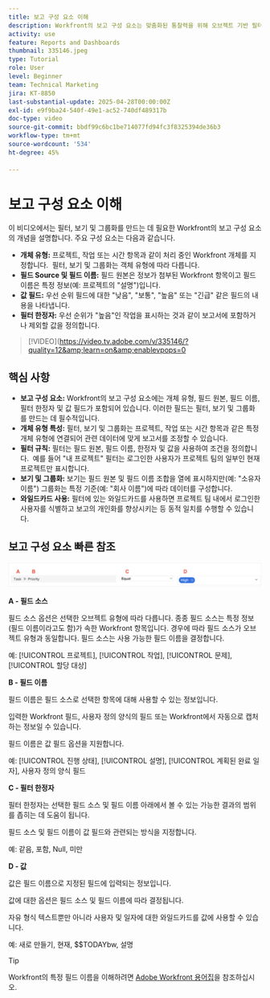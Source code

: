 ```yaml
---
title: 보고 구성 요소 이해
description: Workfront의 보고 구성 요소는 맞춤화된 통찰력을 위해 오브젝트 기반 필터, 동적 보기, 구조화된 그룹화 및 와일드카드 기능을 사용하여 데이터 시각화를 구체화합니다.
activity: use
feature: Reports and Dashboards
thumbnail: 335146.jpeg
type: Tutorial
role: User
level: Beginner
team: Technical Marketing
jira: KT-8850
last-substantial-update: 2025-04-28T00:00:00Z
exl-id: e9f9ba24-540f-49e1-ac52-740df489317b
doc-type: video
source-git-commit: bbdf99c6bc1be714077fd94fc3f8325394de36b3
workflow-type: tm+mt
source-wordcount: '534'
ht-degree: 45%

---
```


# 보고 구성 요소 이해

이 비디오에서는 필터, 보기 및 그룹화를 만드는 데 필요한 Workfront의 보고 구성 요소의 개념을 설명합니다. 주요 구성 요소는 다음과 같습니다.

* **개체 유형:** 프로젝트, 작업 또는 시간 항목과 같이 처리 중인 Workfront 개체를 지정합니다. &#x200B; 필터, 보기 및 그룹화는 객체 유형에 따라 다릅니다. &#x200B;
* **필드 Source 및 필드 이름:** 필드 원본은 정보가 첨부된 Workfront 항목이고 필드 이름은 특정 정보(예: 프로젝트의 &quot;설명&quot;)입니다. &#x200B;
* **값 필드:** 우선 순위 필드에 대한 &quot;낮음&quot;, &quot;보통&quot;, &quot;높음&quot; 또는 &quot;긴급&quot; 같은 필드의 내용을 나타냅니다. &#x200B;
* **필터 한정자:** 우선 순위가 &quot;높음&quot;인 작업을 표시하는 것과 같이 보고서에 포함하거나 제외할 값을 정의합니다&#x200B;.


>[!VIDEO](https://video.tv.adobe.com/v/335146/?quality=12&amp;learn=on&amp;enablevpops=0

## 핵심 사항

* **보고 구성 요소:** Workfront의 보고 구성 요소에는 개체 유형, 필드 원본, 필드 이름, 필터 한정자 및 값 필드가 포함되어 있습니다. 이러한 필드는 필터, 보기 및 그룹화를 만드는 데 필수적입니다. &#x200B;
* **개체 유형 특성:** 필터, 보기 및 그룹화는 프로젝트, 작업 또는 시간 항목과 같은 특정 개체 유형에 연결되어 관련 데이터에 맞게 보고서를 조정할 수 있습니다. &#x200B;
* **필터 규칙:** 필터는 필드 원본, 필드 이름, 한정자 및 값을 사용하여 조건을 정의합니다. &#x200B; 예를 들어 &quot;내 프로젝트&quot; 필터는 로그인한 사용자가 프로젝트 팀의 일부인 현재 프로젝트만 표시합니다. &#x200B;
* **보기 및 그룹화:** 보기는 필드 원본 및 필드 이름 조합을 열에 표시하지만(예: &quot;소유자 이름&quot;) 그룹화는 특정 기준(예: &quot;회사 이름&quot;)에 따라 데이터를 구성합니다&#x200B;.
* **와일드카드 사용:** 필터에 있는 와일드카드를 사용하면 프로젝트 팀 내에서 로그인한 사용자를 식별하고 보고의 개인화를 향상시키는 등 동적 일치를 수행할 수 있습니다. &#x200B;

## 보고 구성 요소 빠른 참조

![필터를 생성하는 화면 이미지](assets/reporting-components-1.png)

**A - 필드 소스**

필드 소스 옵션은 선택한 오브젝트 유형에 따라 다릅니다. 종종 필드 소스는 특정 정보(필드 이름이라고도 함)가 속한 Workfront 항목입니다. 경우에 따라 필드 소스가 오브젝트 유형과 동일합니다.
필드 소스는 사용 가능한 필드 이름을 결정합니다.

예: [!UICONTROL 프로젝트], [!UICONTROL 작업], [!UICONTROL 문제], [!UICONTROL 할당 대상]

**B - 필드 이름**

필드 이름은 필드 소스로 선택한 항목에 대해 사용할 수 있는 정보입니다.

입력한 Workfront 필드, 사용자 정의 양식의 필드 또는 Workfront에서 자동으로 캡처하는 정보일 수 있습니다.

필드 이름은 값 필드 옵션을 지원합니다.

예: [!UICONTROL 진행 상태], [!UICONTROL 설명], [!UICONTROL 계획된 완료 일자], 사용자 정의 양식 필드

**C - 필터 한정자**

필터 한정자는 선택한 필드 소스 및 필드 이름 아래에서 볼 수 있는 가능한 결과의 범위를 좁히는 데 도움이 됩니다.

필드 소스 및 필드 이름이 값 필드와 관련되는 방식을 지정합니다.

예: 같음, 포함, Null, 미만

**D - 값**

값은 필드 이름으로 지정된 필드에 입력되는 정보입니다.

값에 대한 옵션은 필드 소스 및 필드 이름에 따라 결정됩니다.

자유 형식 텍스트뿐만 아니라 사용자 및 일자에 대한 와일드카드를 값에 사용할 수 있습니다.

예: 새로 만들기, 현재, $$TODAYbw, 설명

>[!TIP]
>
>Workfront의 특정 필드 이름을 이해하려면 [Adobe Workfront 용어집](https://experienceleague.adobe.com/docs/workfront/using/basics/workfront-terminology-glossary.html?lang=ko-KR)을 참조하십시오.

